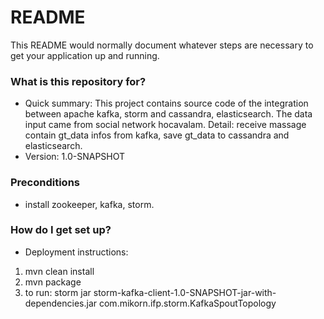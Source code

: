 # README #

This README would normally document whatever steps are necessary to get your application up and running.

### What is this repository for? ###

* Quick summary:
This project contains source code of the integration between apache kafka, storm and cassandra, elasticsearch. The data input came from social network hocavalam.
Detail: receive massage contain gt_data infos from kafka, save gt_data to cassandra and elasticsearch.
* Version:
1.0-SNAPSHOT

### Preconditions
* install zookeeper, kafka, storm.

### How do I get set up? ###
* Deployment instructions:
1. mvn clean install
2. mvn package
3. to run: storm jar storm-kafka-client-1.0-SNAPSHOT-jar-with-dependencies.jar com.mikorn.ifp.storm.KafkaSpoutTopology